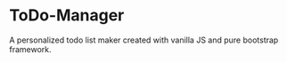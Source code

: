 # ToDo-Manager

A personalized todo list  maker created with vanilla JS and pure bootstrap framework.
